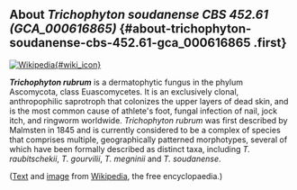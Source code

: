 About *Trichophyton soudanense CBS 452.61 (GCA\_000616865)* {#about-trichophyton-soudanense-cbs-452.61-gca_000616865 .first}
-----------------------------------------------------------

[![Wikipedia](/img/wikipedia_logo_v2_en.png){#wiki_icon}](http://en.wikipedia.org/wiki/Trichophyton_rubrum)

***Trichophyton rubrum*** is a dermatophytic fungus in the phylum
Ascomycota, class Euascomycetes. It is an exclusively clonal,
anthropophilic saprotroph that colonizes the upper layers of dead skin,
and is the most common cause of athlete\'s foot, fungal infection of
nail, jock itch, and ringworm worldwide. *Trichophyton rubrum* was first
described by Malmsten in 1845 and is currently considered to be a
complex of species that comprises multiple, geographically patterned
morphotypes, several of which have been formally described as distinct
taxa, including *T. raubitschekii*, *T. gourvilii*, *T. megninii* and
*T. soudanense*.

([Text](http://en.wikipedia.org/wiki/Trichophyton_rubrum) and
[image](https://commons.wikimedia.org/wiki/File:Trichophyton_rubrum_microconidia.jpg)
from [Wikipedia](http://en.wikipedia.org/), the free encyclopaedia.)
